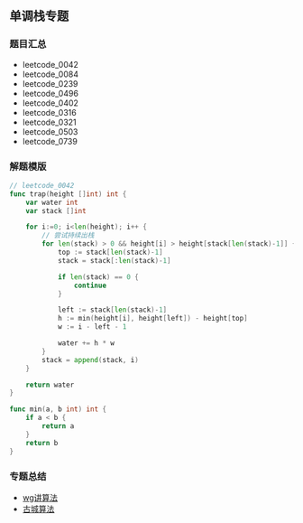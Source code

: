 ## 单调栈专题
### 题目汇总
- leetcode_0042
- leetcode_0084
- leetcode_0239
- leetcode_0496
- leetcode_0402
- leetcode_0316
- leetcode_0321
- leetcode_0503
- leetcode_0739

### 解题模版
```go
// leetcode_0042
func trap(height []int) int {
	var water int
	var stack []int

	for i:=0; i<len(height); i++ {
		// 尝试持续出栈
		for len(stack) > 0 && height[i] > height[stack[len(stack)-1]] {
			top := stack[len(stack)-1]
			stack = stack[:len(stack)-1]

			if len(stack) == 0 {
				continue
			}

			left := stack[len(stack)-1]
			h := min(height[i], height[left]) - height[top]
			w := i - left - 1

			water += h * w
		}
		stack = append(stack, i)
	}

	return water
}

func min(a, b int) int {
	if a < b {
		return a
	}
	return b
}
```

### 专题总结
- [wg讲算法](https://www.bilibili.com/video/BV1MA411T7YR?from=search&seid=12857983768183582648&spm_id_from=333.337.0.0)
- [古城算法](https://www.bilibili.com/video/BV17z4y1y7tS?spm_id_from=333.999.0.0)